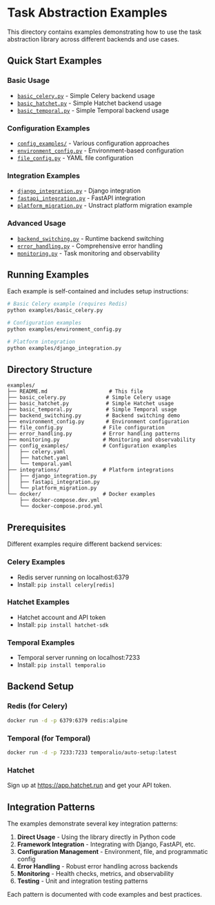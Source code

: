 # Task Abstraction Examples

This directory contains examples demonstrating how to use the task abstraction library across different backends and use cases.

## Quick Start Examples

### Basic Usage
- [`basic_celery.py`](basic_celery.py) - Simple Celery backend usage
- [`basic_hatchet.py`](basic_hatchet.py) - Simple Hatchet backend usage
- [`basic_temporal.py`](basic_temporal.py) - Simple Temporal backend usage

### Configuration Examples
- [`config_examples/`](config_examples/) - Various configuration approaches
- [`environment_config.py`](environment_config.py) - Environment-based configuration
- [`file_config.py`](file_config.py) - YAML file configuration

### Integration Examples
- [`django_integration.py`](django_integration.py) - Django integration
- [`fastapi_integration.py`](fastapi_integration.py) - FastAPI integration
- [`platform_migration.py`](platform_migration.py) - Unstract platform migration example

### Advanced Usage
- [`backend_switching.py`](backend_switching.py) - Runtime backend switching
- [`error_handling.py`](error_handling.py) - Comprehensive error handling
- [`monitoring.py`](monitoring.py) - Task monitoring and observability

## Running Examples

Each example is self-contained and includes setup instructions:

```bash
# Basic Celery example (requires Redis)
python examples/basic_celery.py

# Configuration examples
python examples/environment_config.py

# Platform integration
python examples/django_integration.py
```

## Directory Structure

```
examples/
├── README.md                    # This file
├── basic_celery.py             # Simple Celery usage
├── basic_hatchet.py            # Simple Hatchet usage
├── basic_temporal.py           # Simple Temporal usage
├── backend_switching.py        # Backend switching demo
├── environment_config.py       # Environment configuration
├── file_config.py             # File configuration
├── error_handling.py          # Error handling patterns
├── monitoring.py              # Monitoring and observability
├── config_examples/           # Configuration examples
│   ├── celery.yaml
│   ├── hatchet.yaml
│   └── temporal.yaml
├── integrations/              # Platform integrations
│   ├── django_integration.py
│   ├── fastapi_integration.py
│   └── platform_migration.py
└── docker/                    # Docker examples
    ├── docker-compose.dev.yml
    └── docker-compose.prod.yml
```

## Prerequisites

Different examples require different backend services:

### Celery Examples
- Redis server running on localhost:6379
- Install: `pip install celery[redis]`

### Hatchet Examples
- Hatchet account and API token
- Install: `pip install hatchet-sdk`

### Temporal Examples
- Temporal server running on localhost:7233
- Install: `pip install temporalio`

## Backend Setup

### Redis (for Celery)
```bash
docker run -d -p 6379:6379 redis:alpine
```

### Temporal (for Temporal)
```bash
docker run -d -p 7233:7233 temporalio/auto-setup:latest
```

### Hatchet
Sign up at https://app.hatchet.run and get your API token.

## Integration Patterns

The examples demonstrate several key integration patterns:

1. **Direct Usage** - Using the library directly in Python code
2. **Framework Integration** - Integrating with Django, FastAPI, etc.
3. **Configuration Management** - Environment, file, and programmatic config
4. **Error Handling** - Robust error handling across backends
5. **Monitoring** - Health checks, metrics, and observability
6. **Testing** - Unit and integration testing patterns

Each pattern is documented with code examples and best practices.